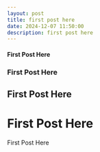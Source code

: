 ```yaml
---
layout: post
title: first post here
date: 2024-12-07 11:50:00
description: first post here
---
```


#### First Post Here

### First Post Here

## First Post Here

# First Post Here

First Post Here